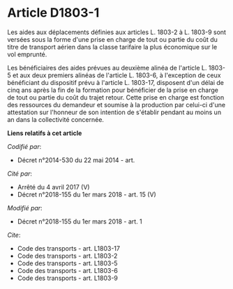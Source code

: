 # Article D1803-1

Les aides aux déplacements définies aux articles L. 1803-2 à L. 1803-9 sont versées sous la forme d'une prise en charge de
tout ou partie du coût du titre de transport aérien dans la classe tarifaire la plus économique sur le vol emprunté. 

Les bénéficiaires des aides prévues au deuxième alinéa de l'article L. 1803-5 et aux deux premiers alinéas de l'article L.
1803-6, à l'exception de ceux bénéficiant du dispositif prévu à l'article L. 1803-17, disposent d'un délai de cinq ans après
la fin de la formation pour bénéficier de la prise en charge de tout ou partie du coût du trajet retour. Cette prise en
charge est fonction des ressources du demandeur et soumise à la production par celui-ci d'une attestation sur l'honneur de
son intention de s'établir pendant au moins un an dans la collectivité concernée.

**Liens relatifs à cet article**

_Codifié par_:

  - Décret n°2014-530 du 22 mai 2014 - art.

_Cité par_:

  - Arrêté du 4 avril 2017 (V)
  - Décret n°2018-155 du 1er mars 2018 - art. 15 (V)

_Modifié par_:

  - Décret n°2018-155 du 1er mars 2018 - art. 1

_Cite_:

  - Code des transports - art. L1803-17
  - Code des transports - art. L1803-2
  - Code des transports - art. L1803-5
  - Code des transports - art. L1803-6
  - Code des transports - art. L1803-9

